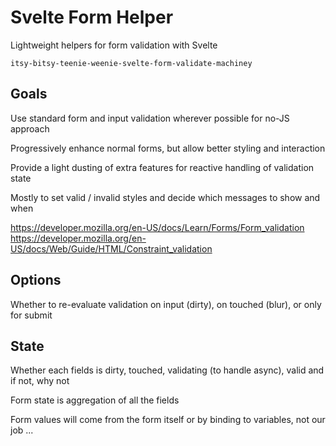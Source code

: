 # Svelte Form Helper

Lightweight helpers for form validation with Svelte

`itsy-bitsy-teenie-weenie-svelte-form-validate-machiney`

## Goals

Use standard form and input validation wherever possible for no-JS approach

Progressively enhance normal forms, but allow better styling and interaction

Provide a light dusting of extra features for reactive handling of validation state

Mostly to set valid / invalid styles and decide which messages to show and when

https://developer.mozilla.org/en-US/docs/Learn/Forms/Form_validation
https://developer.mozilla.org/en-US/docs/Web/Guide/HTML/Constraint_validation

## Options

Whether to re-evaluate validation on input (dirty), on touched (blur), or only for submit

## State

Whether each fields is dirty, touched, validating (to handle async), valid and if not, why not

Form state is aggregation of all the fields

Form values will come from the form itself or by binding to variables, not our job ...
